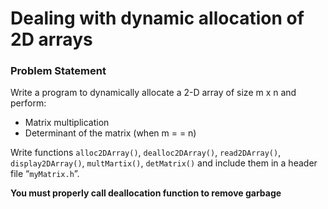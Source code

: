# Dealing with dynamic allocation of 2D arrays

### Problem Statement

Write a program to dynamically allocate a 2-D array of size m x n and perform:
- Matrix multiplication
- Determinant of the matrix (when m = = n)

Write functions `alloc2DArray()`, `dealloc2DArray()`, `read2DArray()`, `display2DArray()`, `multMartix()`, `detMatrix()` and include them in a header file “`myMatrix.h`”. 

**You must properly call deallocation function to remove garbage**
